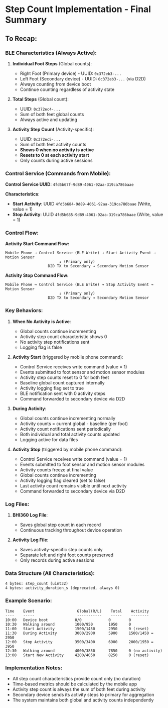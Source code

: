 # Step Count Implementation - Final Summary

## To Recap:

### BLE Characteristics (Always Active):

1. **Individual Foot Steps** (Global counts):
   - Right Foot (Primary device) - UUID: `0c372eb3-...`
   - Left Foot (Secondary device) - UUID: `0c372eb3-...` (via D2D)
   - Always counting from device boot
   - Continue counting regardless of activity state

2. **Total Steps** (Global count):
   - UUID: `0c372ec4-...`
   - Sum of both feet global counts
   - Always active and updating

3. **Activity Step Count** (Activity-specific):
   - UUID: `0c372ec5-...`
   - Sum of both feet activity counts
   - **Shows 0 when no activity is active**
   - **Resets to 0 at each activity start**
   - Only counts during active sessions

### Control Service (Commands from Mobile):

**Control Service UUID**: `4fd5b67f-9d89-4061-92aa-319ca786baae`

**Characteristics**:
- **Start Activity**: UUID `4fd5b684-9d89-4061-92aa-319ca786baae` (Write, value = 1)
- **Stop Activity**: UUID `4fd5b685-9d89-4061-92aa-319ca786baae` (Write, value = 1)

### Control Flow:

**Activity Start Command Flow:**
```
Mobile Phone → Control Service (BLE Write) → Start Activity Event → Motion Sensor
                        ↓ (Primary only)
                   D2D TX to Secondary → Secondary Motion Sensor
```

**Activity Stop Command Flow:**
```
Mobile Phone → Control Service (BLE Write) → Stop Activity Event → Motion Sensor
                        ↓ (Primary only)
                   D2D TX to Secondary → Secondary Motion Sensor
```

### Key Behaviors:

1. **When No Activity is Active**:
   - Global counts continue incrementing
   - Activity step count characteristic shows 0
   - No activity step notifications sent
   - Logging flag is false

2. **Activity Start** (triggered by mobile phone command):
   - Control Service receives write command (value = 1)
   - Events submitted to foot sensor and motion sensor modules
   - Activity step counts reset to 0 for both feet
   - Baseline global count captured internally
   - Activity logging flag set to true
   - BLE notification sent with 0 activity steps
   - Command forwarded to secondary device via D2D

3. **During Activity**:
   - Global counts continue incrementing normally
   - Activity counts = current global - baseline (per foot)
   - Activity count notifications sent periodically
   - Both individual and total activity counts updated
   - Logging active for data files

4. **Activity Stop** (triggered by mobile phone command):
   - Control Service receives write command (value = 1)
   - Events submitted to foot sensor and motion sensor modules
   - Activity counts freeze at final value
   - Global counts continue incrementing
   - Activity logging flag cleared (set to false)
   - Last activity count remains visible until next activity
   - Command forwarded to secondary device via D2D

### Log Files:

1. **BHI360 Log File**:
   - Saves global step count in each record
   - Continuous tracking throughout device operation

2. **Activity Log File**:
   - Saves activity-specific step counts only
   - Separate left and right foot counts preserved
   - Only records during active sessions

### Data Structure (All Characteristics):
```
4 bytes: step_count (uint32)
4 bytes: activity_duration_s (deprecated, always 0)
```

### Example Scenario:

```
Time    Event                   Global(R/L)    Total    Activity
----    -----                   -----------    -----    --------
10:00   Device boot            0/0            0        0
10:30   Walking around         1000/950       1950     0
11:00   Start Activity         1500/1450      2950     0 (reset)
11:30   During Activity        3000/2900      5900     1500/1450 = 2950
12:00   Stop Activity          3500/3400      6900     2000/1950 = 3950
12:30   Walking around         4000/3850      7850     0 (no activity)
13:00   Start New Activity     4200/4050      8250     0 (reset)
```

### Implementation Notes:

- All step count characteristics provide count only (no duration)
- Time-based metrics should be calculated by the mobile app
- Activity step count is always the sum of both feet during activity
- Secondary device sends its activity steps to primary for aggregation
- The system maintains both global and activity counts independently